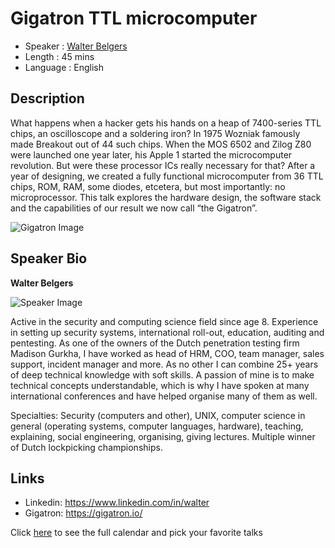 Gigatron TTL microcomputer
========================

* Speaker   : [Walter Belgers](https://www.linkedin.com/in/walter/)
* Length    : 45 mins
* Language  : English

Description
-----------

What happens when a hacker gets his hands on a heap of 7400-series TTL chips, an oscilloscope and a soldering iron? In 1975 Wozniak famously made Breakout out of 44 such chips. When the MOS 6502 and Zilog Z80 were launched one year later, his Apple 1 started the microcomputer revolution. But were these processor ICs really necessary for that? After a year of designing, we created a fully functional microcomputer from 36 TTL chips, ROM, RAM, some diodes, etcetera, but most importantly: no microprocessor. This talk explores the hardware design, the software stack and the capabilities of our result we now call “the Gigatron”.

![Gigatron Image](https://raw.githubusercontent.com/PixelsCamp/talks/master/img/gigatron.jpg)

Speaker Bio
-----------

**Walter Belgers**

![Speaker Image](https://raw.githubusercontent.com/PixelsCamp/talks/master/img/walter_belgers.jpg)

Active in the security and computing science field since age 8. Experience in setting up security systems, international roll-out, education, auditing and pentesting. As one of the owners of the Dutch penetration testing firm Madison Gurkha, I have worked as head of HRM, COO, team manager, sales support, incident manager and more. As no other I can combine 25+ years of deep technical knowledge with soft skills. A passion of mine is to make technical concepts understandable, which is why I have spoken at many international conferences and have helped organise many of them as well.

Specialties: Security (computers and other), UNIX, computer science in general (operating systems, computer languages, hardware), teaching, explaining, social engineering, organising, giving lectures. Multiple winner of Dutch lockpicking championships.

Links
-----

* Linkedin: https://www.linkedin.com/in/walter
* Gigatron: https://gigatron.io/

Click [here][1] to see the full calendar and pick your favorite talks

[1]: https://pixels.camp/schedule/

